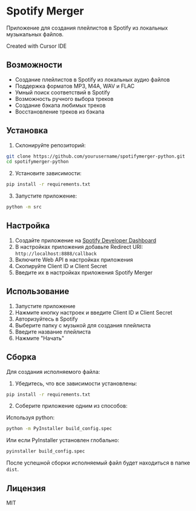 # Spotify Merger

Приложение для создания плейлистов в Spotify из локальных музыкальных файлов.

Created with Cursor IDE

## Возможности

- Создание плейлистов в Spotify из локальных аудио файлов
- Поддержка форматов MP3, M4A, WAV и FLAC
- Умный поиск соответствий в Spotify
- Возможность ручного выбора треков
- Создание бэкапа любимых треков
- Восстановление треков из бэкапа

## Установка

1. Склонируйте репозиторий:
```bash
git clone https://github.com/yourusername/spotifymerger-python.git
cd spotifymerger-python
```

2. Установите зависимости:
```bash
pip install -r requirements.txt
```

3. Запустите приложение:
```bash
python -m src
```

## Настройка

1. Создайте приложение на [Spotify Developer Dashboard](https://developer.spotify.com/dashboard)
2. В настройках приложения добавьте Redirect URI: `http://localhost:8888/callback`
3. Включите Web API в настройках приложения
4. Скопируйте Client ID и Client Secret
5. Введите их в настройках приложения Spotify Merger

## Использование

1. Запустите приложение
2. Нажмите кнопку настроек и введите Client ID и Client Secret
3. Авторизуйтесь в Spotify
4. Выберите папку с музыкой для создания плейлиста
5. Введите название плейлиста
6. Нажмите "Начать"

## Сборка

Для создания исполняемого файла:

1. Убедитесь, что все зависимости установлены:
```bash
pip install -r requirements.txt
```

2. Соберите приложение одним из способов:

Используя python:
```bash
python -m PyInstaller build_config.spec
```

Или если PyInstaller установлен глобально:
```bash
pyinstaller build_config.spec
```

После успешной сборки исполняемый файл будет находиться в папке `dist`.

## Лицензия

MIT 
